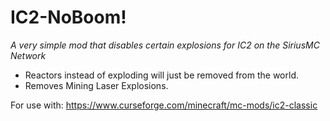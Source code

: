 # IC2-NoBoom!

*A very simple mod that disables certain explosions for IC2 on the SiriusMC Network*

* Reactors instead of exploding will just be removed from the world. 
* Removes Mining Laser Explosions. 

For use with: https://www.curseforge.com/minecraft/mc-mods/ic2-classic
